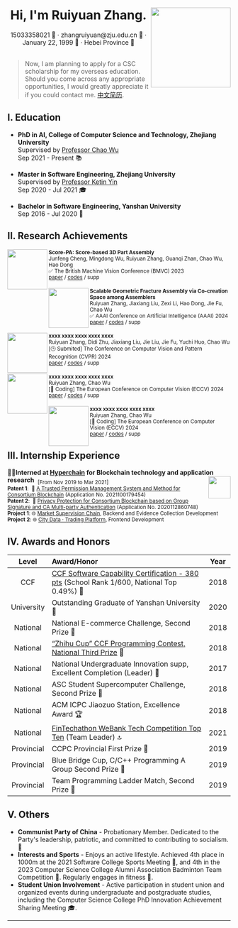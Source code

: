 

<div align=center>
     <h1>Hi, I'm Ruiyuan Zhang. <img src="assets/zjz_1.jpg" align=right width="180px"/></h1>
     <div>
         <span>
             15033358021 📱
         </span>
         ·
         <span>
             zhangruiyuan@zju.edu.cn 📧
         </span>
         ·
         <span>
             January 22, 1999 🎂
         </span>
         ·
         <span>
             Hebei Province 📍
         </span>
     </div>
 </div>
<br>

> Now, I am planning to apply for a CSC scholarship for my overseas education. Should you come across any appropriate opportunities, I would greatly appreciate it if you could contact me. [中文简历](README_zh.md).


## I. Education 

- **PhD in AI, College of Computer Science and Technology, Zhejiang University**  
  Supervised by [Professor Chao Wu](https://wuchaozju.github.io/)  
  Sep 2021 - Present 📚

- **Master in Software Engineering, Zhejiang University**  
  Supervised by [Professor Ketin Yin](https://person.zju.edu.cn/ykt)  
  Sep 2020 - Jul 2021 🎓

- **Bachelor in Software Engineering, Yanshan University**  
  Sep 2016 - Jul 2020 📘


## II. Research Achievements 
<div>
     <div>
          <a href="https://arxiv.org/abs/2309.04220" target="_blank">
               <img src="https://github.com/Ruiyuan-Zhang/Ruiyuan-Zhang/assets/71813586/4b71b676-45fd-4371-bfdc-ae892260efbe" align="left" height="90px" />
          </a>
          <div>
               <sup><strong>Score-PA: Score-based 3D Part Assembly</strong></sup><br>
               <sup>Junfeng Cheng, Mingdong Wu, Ruiyuan Zhang, Guanqi Zhan, Chao Wu, Hao Dong</sup><br>
               <sup>✅ The British Machine Vision Conference (BMVC) 2023</sup><br>
               <sup><a href="https://arxiv.org/abs/2309.04220" target="_blank">paper</a> / <a href="https://github.com/j-f-cheng/score-pa_score-based-3d-part-assembly" target="_blank">codes</a> / supp </sup>
          </div>
     </div>
     <br>
     <div>
          <a href="https://arxiv.org/abs/2312.12340" target="_blank">
               <img src="https://github.com/Ruiyuan-Zhang/Ruiyuan-Zhang/assets/71813586/b1b85281-8ed8-4b19-bbdb-e5f6dad186ee" align="left" height="90px" />
          </a>
          <div>
               <sup><strong>Scalable Geometric Fracture Assembly via Co-creation Space among Assemblers</strong></sup><br>
               <sup>Ruiyuan Zhang, Jiaxiang Liu, Zexi Li, Hao Dong, Jie Fu, Chao Wu</sup><br>
               <sup>✅ AAAI Conference on Artificial Intelligence (AAAI) 2024</sup><br>
               <sup><a href="https://arxiv.org/abs/2312.12340" target="_blank">paper</a> / <a href="https://github.com/Ruiyuan-Zhang/CCS" target="_blank">codes</a> / supp </sup>
          </div>
     </div>
     <br>
     <div>
          <a href="#" target="_blank">
               <img src="https://github.com/Ruiyuan-Zhang/Ruiyuan-Zhang/assets/71813586/843a5b1e-7c4c-48af-961a-e86336ceab03" align="left" height="90px" />
          </a>
          <div>
               <sup><strong>xxxx xxxx xxxx xxxx xxxx</strong></sup><br>
               <sup>Ruiyuan Zhang, Didi Zhu, Jiaxiang Liu, Jie Liu, Jie Fu, Yuchi Huo, Chao Wu</sup><br>
               <sup>[🕒 Submited] The Conference on Computer Vision and Pattern Recognition (CVPR) 2024</sup><br>
               <sup><a href="#" target="_blank">paper</a> / <a href="#" target="_blank">codes</a> / supp </sup>
          </div>
     </div>
     <br>
     <div>
          <a href="#" target="_blank">
               <img src="https://github.com/Ruiyuan-Zhang/Ruiyuan-Zhang/assets/71813586/843a5b1e-7c4c-48af-961a-e86336ceab03" align="left" height="90px" />
          </a>
          <div>
               <sup><strong>xxxx xxxx xxxx xxxx xxxx</strong></sup><br>
               <sup>Ruiyuan Zhang, Chao Wu</sup><br>
               <sup>[🚧 Coding] The European Conference on Computer Vision (ECCV) 2024</sup><br>
               <sup><a href="#" target="_blank">paper</a> / <a href="#" target="_blank">codes</a> / supp </sup>
          </div>
     </div>
     <br>
     <div>
          <a href="#" target="_blank">
               <img src="https://github.com/Ruiyuan-Zhang/Ruiyuan-Zhang/assets/71813586/843a5b1e-7c4c-48af-961a-e86336ceab03" align="left" height="90px" />
          </a>
          <div>
               <sup><strong>xxxx xxxx xxxx xxxx xxxx</strong></sup><br>
               <sup>Ruiyuan Zhang, Chao Wu</sup><br>
               <sup>[🚧 Coding] The European Conference on Computer Vision (ECCV) 2024</sup><br>
               <sup><a href="#" target="_blank">paper</a> / <a href="#" target="_blank">codes</a> / supp </sup>
          </div>
     </div>
</div>



## III. Internship Experience 

<div>
     <div>
          <strong>🙋‍♂️Interned at <a href="https://www.hyperchain.cn/" target="_blank">Hyperchain</a> for Blockchain technology and application research</strong>&nbsp;&nbsp;<sub>[From Nov 2019 to Mar 2021]</sub>
          <a href="#" target="_blank">
               <img src="https://github.com/Ruiyuan-Zhang/Ruiyuan-Zhang/assets/71813586/985ea0b0-839b-41f3-94c1-40d5732701d2" align="right" height="50px" />
          </a>
     </div>
     <div>
         <div>
              <sub><strong>Patent 1</strong>: &nbsp;📜&nbsp;<a href="https://www.patent9.com/patent/202110017945.4.html" target="_blank">A Trusted Permission Management System and Method for Consortium Blockchain</a> (Application No. 2021100179454) </sub>
         </div>
         <div>
              <sub><strong>Patent 2</strong>: &nbsp;📜&nbsp;<a href="https://www.izhuanli.com/patentservice/CN202011286074.8.html" target="_blank">Privacy Protection for Consortium Blockchain based on Group Signature and CA Multi-party Authentication</a> (Application No. 2020112860748) 
         </div>
         <div>
             <sub><strong>Project 1</strong>: 🌐&nbsp;<a href="https://www.wetrustchain.com/" target="_blank">Market Supervision Chain</a>, Backend and Evidence Collection Development </sub>
         </div>
         <div>
             <sub><strong>Project 2</strong>: 🌐&nbsp;<a href="https://mp.weixin.qq.com/s/Q_NAalSFYQX5B2HQZRcoVw" target="_blank">City Data · Trading Platform</a>, Frontend Development</sub>
         </div>
     </div>
</div>
               
## IV. Awards and Honors 

| Level | Award/Honor | Year |
| :-: | :- | :-: |
| CCF | [CCF Software Capability Certification - 380 pts](https://blog.csdn.net/qq_36160277/article/details/82751577) (School Rank 1/600, National Top 0.49%) 🏅 | 2018 |
| University | Outstanding Graduate of Yanshan University 🏅 | 2020 |
| National | National E-commerce Challenge, Second Prize 🥈 | 2018 |
| National | [“Zhihu Cup” CCF Programming Contest, National Third Prize](https://www.sohu.com/a/272943716_661672) 🥉 | 2018 |
| National | National Undergraduate Innovation supp, Excellent Completion (Leader) 👏 | 2017 |
| National | ASC Student Supercomputer Challenge, Second Prize 🥈 | 2018 |
| National | ACM ICPC Jiaozuo Station, Excellence Award 🏆 | 2018 |
| National | [FinTechathon WeBank Tech Competition Top Ten](https://github.com/Ruiyuan-Zhang/baize) (Team Leader) 🔝 | 2021 |
| Provincial | CCPC Provincial First Prize 🥇 | 2019 |
| Provincial | Blue Bridge Cup, C/C++ Programming A Group Second Prize 🥈 | 2019 |
| Provincial | Team Programming Ladder Match, Second Prize 🥈 | 2019 |


## V. Others

- **Communist Party of China** - Probationary Member. Dedicated to the Party's leadership, patriotic, and committed to contributing to socialism. 🌟
- **Interests and Sports** - Enjoys an active lifestyle. Achieved 4th place in 1000m at the 2021 Software College Sports Meeting 🏃, and 4th in the 2023 Computer Science College Alumni Association Badminton Team Competition 🏸. Regularly engages in fitness 💪.
- **Student Union Involvement** - Active participation in student union and organized events during undergraduate and postgraduate studies, including the Computer Science College PhD Innovation Achievement Sharing Meeting 🎓.

---
